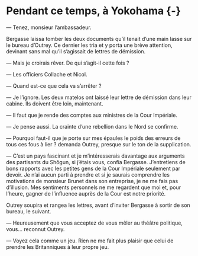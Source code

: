 # Pendant ce temps, à Yokohama {-}

— Tenez, monsieur l’ambassadeur.

Bergasse laissa tomber les deux documents qu’il tenait d’une main lasse sur
le bureau d’Outrey. Ce dernier les tria et y porta une brève attention,
devinant sans mal qu’il s’agissait de lettres de démission.

— Mais je croirais rêver. De qui s’agit-il cette fois ?

— Les officiers Collache et Nicol.

— Quand est-ce que cela va s’arrêter ?

— Je l’ignore. Les deux matelos ont laissé leur lettre de démission dans leur
cabine. Ils doivent être loin, maintenant.

— Il faut que je rende des comptes aux ministres de la Cour Impériale.

— Je pense aussi. La crainte d’une rebellion dans le Nord se confirme.

— Pourquoi faut-il que je porte sur mes épaules le poids des erreurs de tous
ces fous à lier ? demanda Outrey, presque sur le ton de la supplication.

— C’est un pays fascinant et je m’intéresserais davantage aux arguments des
partisants du Shōgun, si j’étais vous, confia Bergasse. J’entretiens de bons
rapports avec les petites gens de la Cour Impériale seulement par devoir. Je
n’ai aucun parti à prendre et si je saurais comprendre les motivations de
monsieur Brunet dans son entreprise, je ne me fais pas d’illusion. Mes
sentiments personnels ne me regardent que moi et, pour l’heure, gagner de
l’influence auprès de la Cour est notre priorité.

Outrey soupira et rangea les lettres, avant d’inviter Bergasse à sortir de
son bureau, le suivant.

— Heureusement que vous acceptez de vous mêler au théâtre politique, vous…
reconnut Outrey.

— Voyez cela comme un jeu. Rien ne me fait plus plaisir que celui de prendre
les Britanniques à leur propre jeu.
